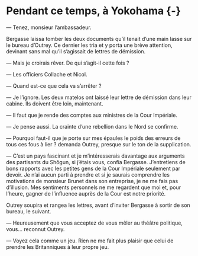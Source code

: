 # Pendant ce temps, à Yokohama {-}

— Tenez, monsieur l’ambassadeur.

Bergasse laissa tomber les deux documents qu’il tenait d’une main lasse sur
le bureau d’Outrey. Ce dernier les tria et y porta une brève attention,
devinant sans mal qu’il s’agissait de lettres de démission.

— Mais je croirais rêver. De qui s’agit-il cette fois ?

— Les officiers Collache et Nicol.

— Quand est-ce que cela va s’arrêter ?

— Je l’ignore. Les deux matelos ont laissé leur lettre de démission dans leur
cabine. Ils doivent être loin, maintenant.

— Il faut que je rende des comptes aux ministres de la Cour Impériale.

— Je pense aussi. La crainte d’une rebellion dans le Nord se confirme.

— Pourquoi faut-il que je porte sur mes épaules le poids des erreurs de tous
ces fous à lier ? demanda Outrey, presque sur le ton de la supplication.

— C’est un pays fascinant et je m’intéresserais davantage aux arguments des
partisants du Shōgun, si j’étais vous, confia Bergasse. J’entretiens de bons
rapports avec les petites gens de la Cour Impériale seulement par devoir. Je
n’ai aucun parti à prendre et si je saurais comprendre les motivations de
monsieur Brunet dans son entreprise, je ne me fais pas d’illusion. Mes
sentiments personnels ne me regardent que moi et, pour l’heure, gagner de
l’influence auprès de la Cour est notre priorité.

Outrey soupira et rangea les lettres, avant d’inviter Bergasse à sortir de
son bureau, le suivant.

— Heureusement que vous acceptez de vous mêler au théâtre politique, vous…
reconnut Outrey.

— Voyez cela comme un jeu. Rien ne me fait plus plaisir que celui de prendre
les Britanniques à leur propre jeu.
